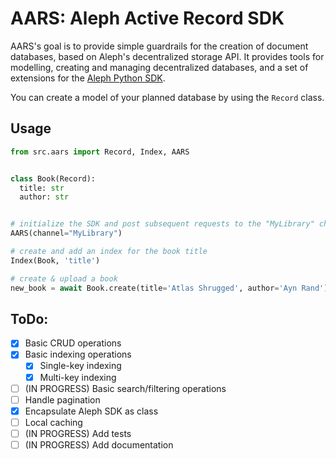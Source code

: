 # AARS: Aleph Active Record SDK

AARS's goal is to provide simple guardrails for the creation of document databases, based on Aleph's decentralized storage API. It provides tools for modelling, creating and managing decentralized databases, and a set of extensions for the [Aleph Python SDK](https://github.com/aleph-im/aleph-client).

You can create a model of your planned database by using the `Record` class.

## Usage

```python
from src.aars import Record, Index, AARS


class Book(Record):
  title: str
  author: str


# initialize the SDK and post subsequent requests to the "MyLibrary" channel on Aleph
AARS(channel="MyLibrary")

# create and add an index for the book title
Index(Book, 'title')

# create & upload a book
new_book = await Book.create(title='Atlas Shrugged', author='Ayn Rand')
```


## ToDo:
- [x] Basic CRUD operations
- [x] Basic indexing operations
  - [x] Single-key indexing 
  - [x] Multi-key indexing
- [ ] (IN PROGRESS) Basic search/filtering operations
- [ ] Handle pagination
- [x] Encapsulate Aleph SDK as class
- [ ] Local caching
- [ ] (IN PROGRESS) Add tests
- [ ] (IN PROGRESS) Add documentation

